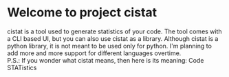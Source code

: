 # Welcome to project cistat

cistat is a tool used to generate statistics of your code. The tool comes with a CLI based UI, but you can also use cistat as a library. Although cistat is a python library, it is not meant to be used only for python. I'm planning to add more and more support for different languages overtime. \
P.S.: If you wonder what cistat means, then here is its meaning: Code STATistics
